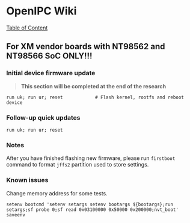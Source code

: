 # OpenIPC Wiki
[Table of Content](../README.md)

For XM vendor boards with NT98562 and NT98566 SoC ONLY!!!
---------------------------------------------------------

### Initial device firmware update

> **This section will be completed at the end of the research**

```
run uk; run ur; reset            # Flash kernel, rootfs and reboot device
```

### Follow-up quick updates

```
run uk; run ur; reset
```

### Notes

After you have finished flashing new firmware, please run `firstboot` command
to format `jffs2` partition used to store settings.

### Known issues

Change memory address for some tests.

```
setenv bootcmd 'setenv setargs setenv bootargs ${bootargs};run setargs;sf probe 0;sf read 0x03100000 0x50000 0x200000;nvt_boot'
saveenv
```
